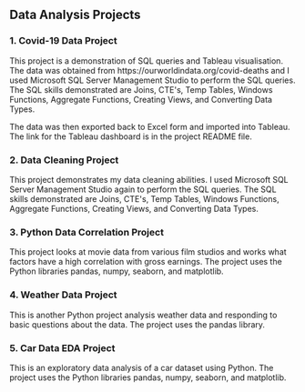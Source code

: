<h2>Data Analysis Projects</h2>

<h3>1. Covid-19 Data Project</h3>
This project is a demonstration of SQL queries and Tableau visualisation. The data was obtained from https://ourworldindata.org/covid-deaths and I used Microsoft SQL Server Management Studio to perform the SQL queries. The SQL skills demonstrated are Joins, CTE's, Temp Tables, Windows Functions, Aggregate Functions, Creating Views, and Converting Data Types.

The data was then exported back to Excel form and imported into Tableau. The link for the Tableau dashboard is in the project README file.

<h3>2. Data Cleaning Project</h3>
This project demonstrates my data cleaning abilities. I used Microsoft SQL Server Management Studio again to perform the SQL queries. The SQL skills demonstrated are Joins, CTE's, Temp Tables, Windows Functions, Aggregate Functions, Creating Views, and Converting Data Types.

<h3>3. Python Data Correlation Project</h3>
This project looks at movie data from various film studios and works what factors have a high correlation with gross earnings. The project uses the Python libraries
 pandas, numpy, seaborn, and matplotlib.
 
 <h3>4. Weather Data Project</h3>
 This is another Python project analysis weather data and responding to basic questions about the data. The project uses the pandas library.

<h3>5. Car Data EDA Project</h3>
This is an exploratory data analysis of a car dataset using Python. The project uses the Python libraries pandas, numpy, seaborn, and matplotlib.
